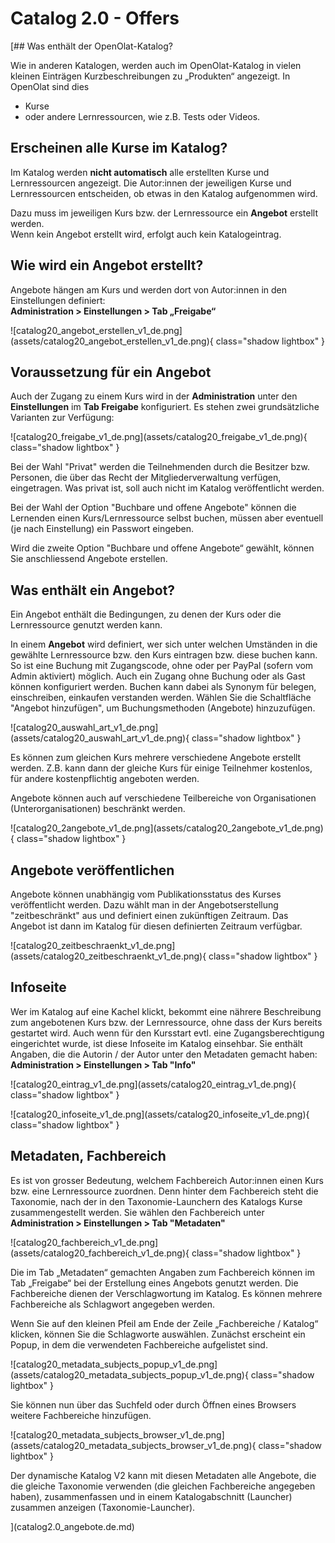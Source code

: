 # Catalog 2.0 -  Offers


[## Was enthält der OpenOlat-Katalog?

Wie in anderen Katalogen, werden auch im OpenOlat-Katalog in vielen kleinen Einträgen Kurzbeschreibungen zu „Produkten“ angezeigt. In OpenOlat sind dies

- Kurse 
- oder andere Lernressourcen, wie z.B. Tests oder Videos.


## Erscheinen alle Kurse im Katalog?

Im Katalog werden **nicht automatisch** alle erstellten Kurse und Lernressourcen angezeigt. Die Autor:innen der jeweiligen Kurse und Lernressourcen entscheiden, ob etwas in den Katalog aufgenommen wird.

Dazu muss im jeweiligen Kurs bzw. der Lernressource ein **Angebot** erstellt werden.<br>
Wenn kein Angebot erstellt wird, erfolgt auch kein Katalogeintrag.


## Wie wird ein Angebot erstellt?

Angebote hängen am Kurs und werden dort von Autor:innen in den Einstellungen definiert:<br>
**Administration > Einstellungen > Tab „Freigabe“**

!\[catalog20_angebot_erstellen_v1_de.png\](assets/catalog20_angebot_erstellen_v1_de.png){ class="shadow lightbox" }


## Voraussetzung für ein Angebot

Auch der Zugang zu einem Kurs wird in der **Administration** unter den **Einstellungen** im **Tab Freigabe** konfiguriert. Es stehen zwei grundsätzliche Varianten zur Verfügung:

!\[catalog20_freigabe_v1_de.png\](assets/catalog20_freigabe_v1_de.png){ class="shadow lightbox" }

Bei der Wahl "Privat" werden die Teilnehmenden durch die Besitzer bzw. Personen, die über das Recht der Mitgliederverwaltung verfügen, eingetragen. Was privat ist, soll auch nicht im Katalog veröffentlicht werden.

Bei der Wahl der Option "Buchbare und offene Angebote" können die Lernenden einen Kurs/Lernressource selbst buchen, müssen aber eventuell (je nach Einstellung) ein Passwort eingeben.

Wird die zweite Option "Buchbare und offene Angebote“ gewählt, können Sie anschliessend Angebote erstellen.


## Was enthält ein Angebot?

Ein Angebot enthält die Bedingungen, zu denen der Kurs oder die Lernressource genutzt werden kann.

In einem **Angebot** wird definiert, wer sich unter welchen Umständen in die gewählte Lernressource bzw. den Kurs eintragen bzw. diese buchen kann. So ist eine Buchung mit Zugangscode, ohne oder per PayPal (sofern vom Admin aktiviert) möglich. Auch ein Zugang ohne Buchung oder als Gast können konfiguriert werden. Buchen kann dabei als Synonym für belegen, einschreiben, einkaufen verstanden werden.
Wählen Sie die Schaltfläche "Angebot hinzufügen", um Buchungsmethoden (Angebote) hinzuzufügen.

!\[catalog20_auswahl_art_v1_de.png\](assets/catalog20_auswahl_art_v1_de.png){ class="shadow lightbox" }

Es können zum gleichen Kurs mehrere verschiedene Angebote erstellt werden. Z.B. kann dann der gleiche Kurs für einige Teilnehmer kostenlos, für andere kostenpflichtig angeboten werden.

Angebote können auch auf verschiedene Teilbereiche von Organisationen (Unterorganisationen) beschränkt werden.

!\[catalog20_2angebote_v1_de.png\](assets/catalog20_2angebote_v1_de.png){ class="shadow lightbox" }

## Angebote veröffentlichen

Angebote können unabhängig vom Publikationsstatus des Kurses veröffentlicht werden. Dazu wählt man in der Angebotserstellung "zeitbeschränkt" aus und definiert einen zukünftigen Zeitraum. Das Angebot ist dann im Katalog für diesen definierten Zeitraum verfügbar.

!\[catalog20_zeitbeschraenkt_v1_de.png\](assets/catalog20_zeitbeschraenkt_v1_de.png){ class="shadow lightbox" }

## Infoseite

Wer im Katalog auf eine Kachel klickt, bekommt eine nährere Beschreibung zum angebotenen Kurs bzw. der Lernressource, ohne dass der Kurs bereits gestartet wird. Auch wenn für den Kursstart evtl. eine Zugangsberechtigung eingerichtet wurde, ist diese Infoseite im Katalog einsehbar. Sie enthält Angaben, die die Autorin / der Autor unter den Metadaten gemacht haben:
**Administration > Einstellungen > Tab "Info"**

!\[catalog20_eintrag_v1_de.png\](assets/catalog20_eintrag_v1_de.png){ class="shadow lightbox" }

!\[catalog20_infoseite_v1_de.png\](assets/catalog20_infoseite_v1_de.png){ class="shadow lightbox" }

## Metadaten, Fachbereich

Es ist von grosser Bedeutung, welchem Fachbereich Autor:innen einen Kurs bzw. eine Lernressource zuordnen. Denn hinter dem Fachbereich steht die Taxonomie, nach der in den Taxonomie-Launchern des Katalogs Kurse zusammengestellt werden. Sie wählen den Fachbereich unter **Administration > Einstellungen > Tab "Metadaten"** 

!\[catalog20_fachbereich_v1_de.png\](assets/catalog20_fachbereich_v1_de.png){ class="shadow lightbox" }


Die im Tab „Metadaten“ gemachten Angaben zum Fachbereich können im Tab „Freigabe“ bei der Erstellung eines Angebots genutzt werden. Die Fachbereiche dienen der Verschlagwortung im Katalog. Es können mehrere Fachbereiche als Schlagwort angegeben werden. 

Wenn Sie auf den kleinen Pfeil am Ende der Zeile „Fachbereiche / Katalog“ klicken, können Sie die Schlagworte auswählen. Zunächst erscheint ein Popup, in dem die verwendeten Fachbereiche aufgelistet sind. 

!\[catalog20_metadata_subjects_popup_v1_de.png\](assets/catalog20_metadata_subjects_popup_v1_de.png){ class="shadow lightbox" }

Sie können nun über das Suchfeld oder durch Öffnen eines Browsers weitere Fachbereiche hinzufügen.

!\[catalog20_metadata_subjects_browser_v1_de.png\](assets/catalog20_metadata_subjects_browser_v1_de.png){ class="shadow lightbox" }

Der dynamische Katalog V2 kann mit diesen Metadaten alle Angebote, die die gleiche Taxonomie verwenden (die gleichen Fachbereiche angegeben haben), zusammenfassen und in einem Katalogabschnitt (Launcher) zusammen anzeigen (Taxonomie-Launcher). 


](catalog2.0_angebote.de.md)